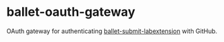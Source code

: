 # ballet-oauth-gateway

OAuth gateway for authenticating
[ballet-submit-labextension](https://github.com/HDI-Project/ballet-submit-labextension) with
GitHub.
